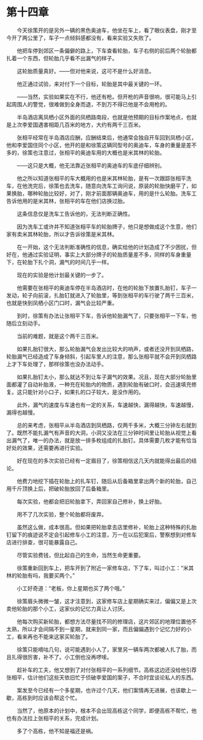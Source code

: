 #	第十四章

　　今天徐策开的是另外一辆的黑色奥迪车，他坐在车上，看了眼仪表盘，刚才至今开了两公里了，车子一点倾斜感都没有，看来实验又失败了。

　　他把车停到郊区一条偏僻的路上，下车查看轮胎，车子右侧的前后两个轮胎都扎着一个东西，但轮胎几乎看不出漏气的样子。

　　这轮胎质量真好。——但对他来说，这可不是什么好消息。

　　他正通过试验，来对付下一个目标，轮胎是其中最关键的一环。

　　——当然，实验如果实在不行，他还有枪。但开枪的声音很响，很可能马上引起周围人的警觉，很难做到全身而退，不到万不得已他是不会用枪的。

　　半岛酒店离凤栖小区外面的凤栖路南段，也就是他预期的目标作案地点，也就是上次李爱国遇害相距几百米的地方，大约有两千三百米。

　　张相平经常在半岛酒店应酬，应酬结束后，他通常会独自开车回到凤栖小区，他和李爱国住同个小区，他开的是和徐策这辆同型号的奥迪车，车身的重量是差不多的，徐策也注意过，张相平的奥迪车用的大概也是米其林的轮胎。

　　——这只是大概，他无法靠近张相平的奥迪车的车底仔细辨别。

　　他之所以知道张相平的车大概用的也是米其林轮胎，是有一次跟踪张相平洗车，在他洗完后，徐策也去洗车，随意向洗车工询问说，原装的轮胎快磨平了，如果换胎，哪种轮胎比较好，对了，刚才前面那辆奥迪车，用的是什么轮胎。洗车工告诉他用的是米其林，张相平的车在他们店换过胎。

　　这条信息仅是洗车工告诉他的，无法判断正确性。

　　因为洗车工或许并不知道张相平车的轮胎牌子，他只是想做成这个生意，他们家有卖米其林轮胎，所以才告诉徐策是米其林。

　　在一开始，这个无法判断准确性的信息，确实给他的计划造成了不少困扰，但好在，他通过实验证明，事实上大部分牌子的轮胎质量差不多，同样的车身重量下，在轮胎下扎个洞，漏气的时间几乎一样。

　　现在的实验是他计划最关键的一步了。

　　他需要在张相平的奥迪车停在半岛酒店时，在他的轮胎下放置扎胎钉，车子一发动，轮子向前滚，扎胎钉就进入了轮胎里，等到张相平的车行驶了两千三百米，也就是快到凤栖小区门口时，漏气会比较严重。

　　到时，徐策有办法让张相平下车，告诉他轮胎漏气了，只要张相平一下车，他随后立刻动手。

　　当前的难题，就是这个两千三百米。

　　如果扎胎钉很大，那么轮胎漏气会发出比较大的响声，或者还没开到凤栖路，轮胎漏气已经造成了车身倾斜，引起车里人的注意，那么张相平就不会开到凤栖路上才下车处理了，那样徐策也没办法动手。

　　如果扎胎钉太小，那么就达不到让车子漏气的效果。况且，现在大部分轮胎里面都灌了自动补胎液，一种充在轮胎内的物质，遇到轮胎有破口时，会迅速填充修复。这只能针对小口子，如果扎的口子较大，是没作用的。

　　此外，漏气的速度与车速也有一定的关系，车速越快，漏得越快，车速越慢，漏得也越慢。

　　总的来考虑，张相平从半岛酒店到凤栖路，仅两千多米，大概三分钟左右就到了。既然不能扎漏气有声音的大洞，小洞又没法在三分钟时间里让轮胎从视觉上看出漏气了，唯一的办法，就是放一排多枚组成的扎胎钉。具体需要几枚才能有恰当好处的效果，还需要再进行实验。

　　好在现在的多次实验已经有一定眉目了，徐策相信这几天内就能得出最后的结论。

　　他费力地挖下插在轮胎上的扎车钉，随后从后备箱里拿出两个新的轮胎，自己用千斤顶换上后，把破轮胎放回了后备箱里。

　　每次实验，他都会把旧轮胎拿下，弄回家自己修补，换上好胎。

　　用不了几次实验，整个轮胎都将废弃。

　　虽然这么做，成本很高。但如果把轮胎拿去店里修补，轮胎上这种特殊的扎胎钉留下的痕迹说不定会引起修车小工的注意，万一在以后犯案后，警察想到对修车店进行排查，很可能暴露自己。

　　尽管实验费钱，但比起自己的生命，当然生命更重要。

　　徐策重新回到车上，把车开到了附近一家修车店，下了车，叫过小工：“米其林的轮胎有吗，我要买两个。”

　　小工好奇道：“老板，你上星期也买了两个哦。”

　　徐策眉头微微一皱，这才注意到，这家修车店上星期确实来过，偏偏又是上次卖他轮胎的那个小工，这家伙的记忆力真让人讨厌。

　　他每次购买新轮胎，都想方法尽量找不同的修理店，这片郊区的地理位置他不太熟，所以才会间隔不到一星期，就来到同一家，而且偏偏遇到个记忆力好的小工，看来再也不能来这家买轮胎了。

　　徐策只能嘀咕几句，说可能遇到小人了，家里另一辆车两次都被人扎了胎，而且扎得很厉害，补不了。小工倒也没再啰嗦。

　　趁补车的工夫，他又想到了对付张相平的一系列细节。高栋这边还没给他引荐张相平，估计他们这些天依旧忙于侦破李爱国的案子，不合时宜谈论私人的东西。

　　案发至今已经有一个多星期，也许过个几天，他们案情再无进展，也该歇上一歇，高栋到时应该会帮这个忙。

　　当然了，他原本的计划中，根本不会出现高栋这个同学，即便高栋不帮忙，他也有办法拉上张相平的关系，完成计划。

　　多了个高栋，他不知是福还是祸。

